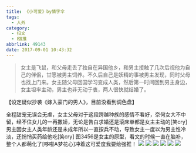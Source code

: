 ```yaml
---
title: 《小可爱》by情字伞
tags:
  - 人外
category:
  - 扫文
  - Ⅰ强推
abbrlink: 49143
date: 2017-09-01 10:43:32
---
```

<meta name="referrer" content="no-referrer" />

> 女主是飞鼠，和父母走丢了独自在异国他乡，和男主接触了几次后视他为自己的伴侣，甘愿被男主饲养。不久后自己是妖精的事被男主发现，同时父母也找上门来。女主随父母回国学习变成人类，然后第一时间回到男主身边，女主坦率主动，男主也非无动于衷，两人很快就结婚了。
<!-- more -->

【设定疑似抄袭《嫁入豪门的男人》，目前没看到调色盘】

全程甜宠无误会无虐，女主父母对于这段跨越种族的感情不看好，奈何女大不中留，经不住女儿的一再撒娇，无论是告白求婚还是滚床单都是女主主动的[笑cry]男主因女主人类年龄还是未成年所以一直按兵不动，导致女主一度以为男主性冷淡，还悄悄买药给他吃[笑cry]
图3456是女主的原型，看文的时候一直在脑补，整个人都萌化了[哆啦A梦花心]冲着这可爱度我要给强推！
![](https://wx2.sinaimg.cn/mw690/0069kFhhgy1fj3ji5rs8vj30qo1bf47g.jpg)
![](https://wx3.sinaimg.cn/mw690/0069kFhhgy1fj3jmwxap4j30qo1bfdp1.jpg)
![](https://wx1.sinaimg.cn/mw690/0069kFhhgy1fj3jje47u6j30hm0e9mz6.jpg)
![](https://wx1.sinaimg.cn/mw690/0069kFhhgy1fj3jhhngi4j30dw09qgmu.jpg)
![](https://wx2.sinaimg.cn/mw690/0069kFhhgy1fj3jjg1itmj30dw09q74y.jpg)
![](https://wx4.sinaimg.cn/mw690/0069kFhhgy1fj3jji1hwuj30dp09cwf5.jpg)
